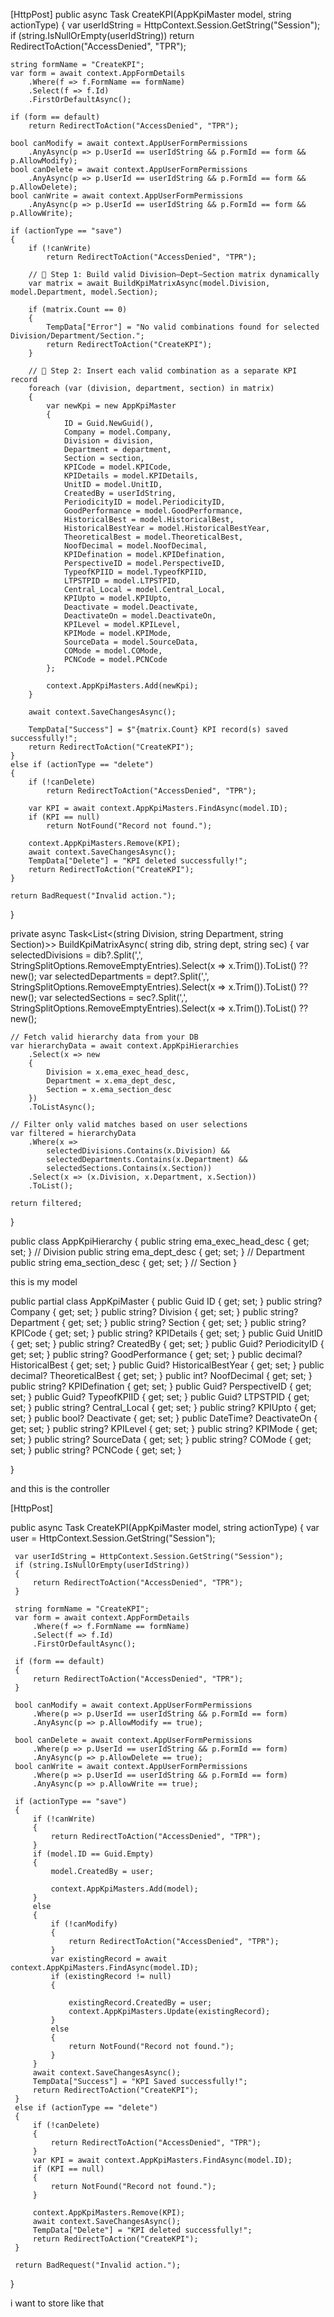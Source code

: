 [HttpPost]
public async Task<IActionResult> CreateKPI(AppKpiMaster model, string actionType)
{
    var userIdString = HttpContext.Session.GetString("Session");
    if (string.IsNullOrEmpty(userIdString))
        return RedirectToAction("AccessDenied", "TPR");

    string formName = "CreateKPI";
    var form = await context.AppFormDetails
        .Where(f => f.FormName == formName)
        .Select(f => f.Id)
        .FirstOrDefaultAsync();

    if (form == default)
        return RedirectToAction("AccessDenied", "TPR");

    bool canModify = await context.AppUserFormPermissions
        .AnyAsync(p => p.UserId == userIdString && p.FormId == form && p.AllowModify);
    bool canDelete = await context.AppUserFormPermissions
        .AnyAsync(p => p.UserId == userIdString && p.FormId == form && p.AllowDelete);
    bool canWrite = await context.AppUserFormPermissions
        .AnyAsync(p => p.UserId == userIdString && p.FormId == form && p.AllowWrite);

    if (actionType == "save")
    {
        if (!canWrite)
            return RedirectToAction("AccessDenied", "TPR");

        // 🔹 Step 1: Build valid Division–Dept–Section matrix dynamically
        var matrix = await BuildKpiMatrixAsync(model.Division, model.Department, model.Section);

        if (matrix.Count == 0)
        {
            TempData["Error"] = "No valid combinations found for selected Division/Department/Section.";
            return RedirectToAction("CreateKPI");
        }

        // 🔹 Step 2: Insert each valid combination as a separate KPI record
        foreach (var (division, department, section) in matrix)
        {
            var newKpi = new AppKpiMaster
            {
                ID = Guid.NewGuid(),
                Company = model.Company,
                Division = division,
                Department = department,
                Section = section,
                KPICode = model.KPICode,
                KPIDetails = model.KPIDetails,
                UnitID = model.UnitID,
                CreatedBy = userIdString,
                PeriodicityID = model.PeriodicityID,
                GoodPerformance = model.GoodPerformance,
                HistoricalBest = model.HistoricalBest,
                HistoricalBestYear = model.HistoricalBestYear,
                TheoreticalBest = model.TheoreticalBest,
                NoofDecimal = model.NoofDecimal,
                KPIDefination = model.KPIDefination,
                PerspectiveID = model.PerspectiveID,
                TypeofKPIID = model.TypeofKPIID,
                LTPSTPID = model.LTPSTPID,
                Central_Local = model.Central_Local,
                KPIUpto = model.KPIUpto,
                Deactivate = model.Deactivate,
                DeactivateOn = model.DeactivateOn,
                KPILevel = model.KPILevel,
                KPIMode = model.KPIMode,
                SourceData = model.SourceData,
                COMode = model.COMode,
                PCNCode = model.PCNCode
            };

            context.AppKpiMasters.Add(newKpi);
        }

        await context.SaveChangesAsync();

        TempData["Success"] = $"{matrix.Count} KPI record(s) saved successfully!";
        return RedirectToAction("CreateKPI");
    }
    else if (actionType == "delete")
    {
        if (!canDelete)
            return RedirectToAction("AccessDenied", "TPR");

        var KPI = await context.AppKpiMasters.FindAsync(model.ID);
        if (KPI == null)
            return NotFound("Record not found.");

        context.AppKpiMasters.Remove(KPI);
        await context.SaveChangesAsync();
        TempData["Delete"] = "KPI deleted successfully!";
        return RedirectToAction("CreateKPI");
    }

    return BadRequest("Invalid action.");
}

private async Task<List<(string Division, string Department, string Section)>> BuildKpiMatrixAsync(
    string dib, string dept, string sec)
{
    var selectedDivisions = dib?.Split(',', StringSplitOptions.RemoveEmptyEntries).Select(x => x.Trim()).ToList() ?? new();
    var selectedDepartments = dept?.Split(',', StringSplitOptions.RemoveEmptyEntries).Select(x => x.Trim()).ToList() ?? new();
    var selectedSections = sec?.Split(',', StringSplitOptions.RemoveEmptyEntries).Select(x => x.Trim()).ToList() ?? new();

    // Fetch valid hierarchy data from your DB
    var hierarchyData = await context.AppKpiHierarchies
        .Select(x => new
        {
            Division = x.ema_exec_head_desc,
            Department = x.ema_dept_desc,
            Section = x.ema_section_desc
        })
        .ToListAsync();

    // Filter only valid matches based on user selections
    var filtered = hierarchyData
        .Where(x =>
            selectedDivisions.Contains(x.Division) &&
            selectedDepartments.Contains(x.Department) &&
            selectedSections.Contains(x.Section))
        .Select(x => (x.Division, x.Department, x.Section))
        .ToList();

    return filtered;
}

public class AppKpiHierarchy
{
    public string ema_exec_head_desc { get; set; }  // Division
    public string ema_dept_desc { get; set; }       // Department
    public string ema_section_desc { get; set; }    // Section
}



this is my model 

  public partial class AppKpiMaster
  {
      public Guid ID { get; set; }
      public string? Company { get; set; }
      public string? Division { get; set; }
      public string? Department { get; set; }
      public string? Section { get; set; }
      public string? KPICode { get; set; }
      public string? KPIDetails { get; set; }
      public Guid UnitID { get; set; }
      public string? CreatedBy { get; set; }
      public Guid? PeriodicityID { get; set; }
      public string? GoodPerformance { get; set; }
      public decimal? HistoricalBest { get; set; }
      public Guid? HistoricalBestYear { get; set; }
      public decimal? TheoreticalBest { get; set; }
      public int? NoofDecimal { get; set; }
      public string? KPIDefination { get; set; }
      public Guid? PerspectiveID { get; set; }
      public Guid? TypeofKPIID { get; set; }
      public Guid? LTPSTPID { get; set; }
      public string? Central_Local { get; set; }
      public string? KPIUpto { get; set; }
      public bool? Deactivate { get; set; }
      public DateTime? DeactivateOn { get; set; }
      public string? KPILevel { get; set; }
      public string? KPIMode { get; set; }
      public string? SourceData { get; set; }
      public string? COMode { get; set; }
      public string? PCNCode { get; set; }

  }

and this is the controller 

 [HttpPost]

 public async Task<IActionResult> CreateKPI(AppKpiMaster model, string actionType)
 {
     var user = HttpContext.Session.GetString("Session");

     var userIdString = HttpContext.Session.GetString("Session");
     if (string.IsNullOrEmpty(userIdString))
     {
         return RedirectToAction("AccessDenied", "TPR");
     }

     string formName = "CreateKPI";
     var form = await context.AppFormDetails
         .Where(f => f.FormName == formName)
         .Select(f => f.Id)
         .FirstOrDefaultAsync();

     if (form == default)
     {
         return RedirectToAction("AccessDenied", "TPR");
     }

     bool canModify = await context.AppUserFormPermissions
         .Where(p => p.UserId == userIdString && p.FormId == form)
         .AnyAsync(p => p.AllowModify == true);

     bool canDelete = await context.AppUserFormPermissions
         .Where(p => p.UserId == userIdString && p.FormId == form)
         .AnyAsync(p => p.AllowDelete == true);
     bool canWrite = await context.AppUserFormPermissions
         .Where(p => p.UserId == userIdString && p.FormId == form)
         .AnyAsync(p => p.AllowWrite == true);

     if (actionType == "save")
     {
         if (!canWrite)
         {
             return RedirectToAction("AccessDenied", "TPR");
         }
         if (model.ID == Guid.Empty)
         {
             model.CreatedBy = user;

             context.AppKpiMasters.Add(model);
         }
         else
         {
             if (!canModify)
             {
                 return RedirectToAction("AccessDenied", "TPR");
             }
             var existingRecord = await context.AppKpiMasters.FindAsync(model.ID);
             if (existingRecord != null)
             {
                
                 existingRecord.CreatedBy = user;
                 context.AppKpiMasters.Update(existingRecord);
             }
             else
             {
                 return NotFound("Record not found.");
             }
         }
         await context.SaveChangesAsync();
         TempData["Success"] = "KPI Saved successfully!";
         return RedirectToAction("CreateKPI");
     }
     else if (actionType == "delete")
     {
         if (!canDelete)
         {
             return RedirectToAction("AccessDenied", "TPR");
         }
         var KPI = await context.AppKpiMasters.FindAsync(model.ID);
         if (KPI == null)
         {
             return NotFound("Record not found.");
         }

         context.AppKpiMasters.Remove(KPI);
         await context.SaveChangesAsync();
         TempData["Delete"] = "KPI deleted successfully!";
         return RedirectToAction("CreateKPI");
     }

     return BadRequest("Invalid action.");
 }


i want to store like that 
